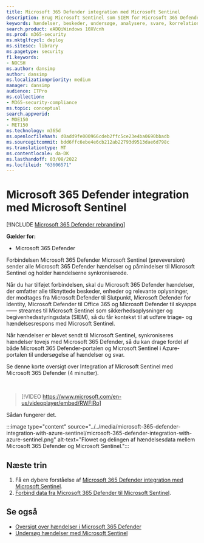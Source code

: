 ```yaml
---
title: Microsoft 365 Defender integration med Microsoft Sentinel
description: Brug Microsoft Sentinel som SIEM for Microsoft 365 Defender hændelser og hændelser.
keywords: hændelser, beskeder, undersøge, analysere, svare, korrelation, angreb, computere, enheder, brugere, identiteter, identitet, postkasse, mail, 365, microsoft, m365
search.product: eADQiWindows 10XVcnh
ms.prod: m365-security
ms.mktglfcycl: deploy
ms.sitesec: library
ms.pagetype: security
f1.keywords:
- NOCSH
ms.author: dansimp
author: dansimp
ms.localizationpriority: medium
manager: dansimp
audience: ITPro
ms.collection:
- M365-security-compliance
ms.topic: conceptual
search.appverid:
- MOE150
- MET150
ms.technology: m365d
ms.openlocfilehash: d0add9fe000966cdeb2ffc5ce23e4ba0690bbadb
ms.sourcegitcommit: bdd6ffc6ebe4e6cb212ab22793d9513dae6d798c
ms.translationtype: MT
ms.contentlocale: da-DK
ms.lasthandoff: 03/08/2022
ms.locfileid: "63606571"
---
```

# <a name="microsoft-365-defender-integration-with-microsoft-sentinel"></a>Microsoft 365 Defender integration med Microsoft Sentinel

[!INCLUDE [Microsoft 365 Defender rebranding](../includes/microsoft-defender.md)]

**Gælder for:**
- Microsoft 365 Defender

Forbindelsen Microsoft 365 Defender Microsoft Sentinel (prøveversion) sender alle Microsoft 365 Defender hændelser og påmindelser til Microsoft Sentinel og holder hændelserne synkroniserede. 

Når du har tilføjet forbindelsen, skal du Microsoft 365 Defender hændelser, der omfatter alle tilknyttede beskeder, enheder og relevante oplysninger, der modtages fra Microsoft Defender til Slutpunkt, Microsoft Defender for Identity, Microsoft Defender til Office 365 og Microsoft Defender til skyapps&mdash;&mdash; streames til Microsoft Sentinel som sikkerhedsoplysninger og begivenhedsstyringsdata (SIEM), så du får kontekst til at udføre triage- og hændelsesrespons med Microsoft Sentinel. 

Når hændelser er blevet sendt til Microsoft Sentinel, synkroniseres hændelser tovejs med Microsoft 365 Defender, så du kan drage fordel af både Microsoft 365 Defender-portalen og Microsoft Sentinel i Azure-portalen til undersøgelse af hændelser og svar.

Se denne korte oversigt over Integration af Microsoft Sentinel med Microsoft 365 Defender (4 minutter).

<br>

>[!VIDEO https://www.microsoft.com/en-us/videoplayer/embed/RWFIRo]


Sådan fungerer det.

:::image type="content" source="../../media/microsoft-365-defender-integration-with-azure-sentinel/microsoft-365-defender-integration-with-azure-sentinel.png" alt-text="Flowet og delingen af hændelsesdata mellem Microsoft 365 Defender og Microsoft Sentinel.":::

## <a name="next-steps"></a>Næste trin

1. Få en dybere forståelse af [Microsoft 365 Defender integration med Microsoft Sentinel](/azure/sentinel/microsoft-365-defender-sentinel-integration).
2. [Forbind data fra Microsoft 365 Defender til Microsoft Sentinel](/azure/sentinel/connect-microsoft-365-defender).

## <a name="see-also"></a>Se også

- [Oversigt over hændelser i Microsoft 365 Defender](incidents-overview.md)
- [Undersøg hændelser med Microsoft Sentinel](/azure/sentinel/tutorial-investigate-cases)

